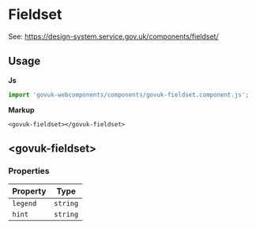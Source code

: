 # Fieldset

See: https://design-system.service.gov.uk/components/fieldset/

## Usage

**Js**

```javascript
import 'govuk-webcomponents/components/govuk-fieldset.component.js';
```

**Markup**

```markup
<govuk-fieldset></govuk-fieldset>
```



## &lt;govuk-fieldset&gt;


### Properties

| Property  |  Type     |
|-----------|-----------|
| `legend` | `string` |
| `hint` | `string` |





